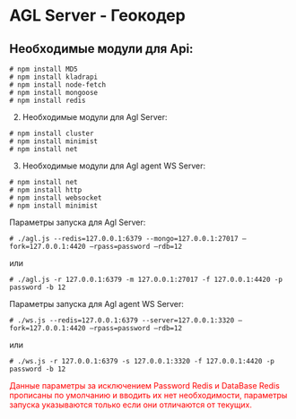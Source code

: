 # AGL Server - Геокодер

Необходимые модули для Api:
-------

``# npm install MD5``<br>
``# npm install kladrapi``<br>
``# npm install node-fetch``<br>
``# npm install mongoose``<br>
``# npm install redis``<br>

2. Необходимые модули для Agl Server:

``# npm install cluster``<br>
``# npm install minimist``<br>
``# npm install net``<br>

3. Необходимые модули для Agl agent WS Server:

``# npm install net``<br>
``# npm install http``<br>
``# npm install websocket``<br>
``# npm install minimist``<br>


Параметры запуска для Agl Server:

``# ./agl.js --redis=127.0.0.1:6379 --mongo=127.0.0.1:27017 —fork=127.0.0.1:4420 —rpass=password —rdb=12``<br>

или

``# ./agl.js -r 127.0.0.1:6379 -m 127.0.0.1:27017 -f 127.0.0.1:4420 -p password -b 12``<br>

Параметры запуска для Agl agent WS Server:

``# ./ws.js --redis=127.0.0.1:6379 --server=127.0.0.1:3320 —fork=127.0.0.1:4420 —rpass=password —rdb=12``<br>

или

``# ./ws.js -r 127.0.0.1:6379 -s 127.0.0.1:3320 -f 127.0.0.1:4420 -p password -b 12``<br>

<p style="color:red;">Данные параметры за исключением Password Redis и DataBase Redis прописаны по умолчанию и вводить их нет необходимости, параметры запуска указываются только если они отличаются от текущих.</p>

